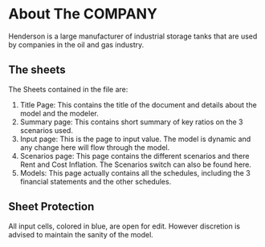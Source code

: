 # About The COMPANY
Henderson is a large manufacturer of industrial storage tanks that are used by companies in the oil and
gas industry.

## The sheets
The Sheets contained in the file are:

1. Title Page: This contains the title of the document and details about the model and the modeler.
2. Summary page: This contains short summary of key ratios on the 3 scenarios used.
3. Input page: This is the page to input value. The model is dynamic and any change here will flow through the model.
4. Scenarios page: This page contains the different scenarios and there Rent and Cost Inflation. The Scenarios switch can also be found here.
5. Models: This page actually contains all the schedules, including the 3 financial statements and the other schedules.


## Sheet Protection
All input cells, colored in blue, are open for edit. However discretion is advised to maintain the sanity of the model.
